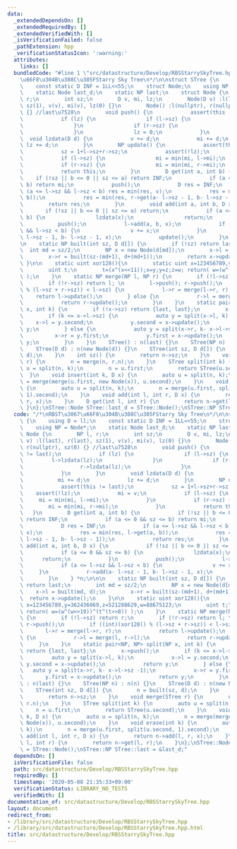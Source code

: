 ```yaml
---
data:
  _extendedDependsOn: []
  _extendedRequiredBy: []
  _extendedVerifiedWith: []
  _isVerificationFailed: false
  _pathExtension: hpp
  _verificationStatusIcon: ':warning:'
  attributes:
    links: []
  bundledCode: "#line 1 \"src/datastructure/Develop/RBSStarrySkyTree.hpp\"\n/*\nRBST\u3067\
    \u66F8\u304B\u308C\u305FStarry Sky Tree\n*/\n\nstruct STree {\n    using D = ll;\n\
    \    const static D INF = 1LL<<55;\n    struct Node;\n    using NP = Node*;\n\
    \    static Node last_d;\n    static NP last;\n    struct Node {\n        NP l,\
    \ r;\n        int sz;\n        D v, mi, lz;\n        Node(D v) :l(last), r(last),\
    \ sz(1), v(v), mi(v), lz(0) {}\n        Node() :l(nullptr), r(nullptr), sz(0)\
    \ {} //last\u7528\n        void push() {\n            assert(this != last);\n\
    \            if (lz) {\n                if (l->sz) {\n                    l->lzdata(lz);\n\
    \                }\n                if (r->sz) {\n                    r->lzdata(lz);\n\
    \                }\n                lz = 0;\n            }\n        }\n      \
    \  void lzdata(D d) {\n            v += d;\n            mi += d;\n           \
    \ lz += d;\n        }\n        NP update() {\n            assert(this != last);\n\
    \            sz = 1+l->sz+r->sz;\n            assert(!lz);\n            mi = v;\n\
    \            if (l->sz) {\n                mi = min(mi, l->mi);\n            }\n\
    \            if (r->sz) {\n                mi = min(mi, r->mi);\n            }\n\
    \            return this;\n        }\n        D get(int a, int b) {\n        \
    \    if (!sz || b <= 0 || sz <= a) return INF;\n            if (a <= 0 && sz <=\
    \ b) return mi;\n            push();\n            D res = INF;\n            if\
    \ (a <= l->sz && l->sz < b) res = min(res, v);\n            res = min(res, l->get(a,\
    \ b));\n            res = min(res, r->get(a- l->sz - 1, b- l->sz - 1));\n    \
    \        return res;\n        }\n        void add(int a, int b, D x) {\n     \
    \       if (!sz || b <= 0 || sz <= a) return;\n            if (a <= 0 && sz <=\
    \ b) {\n                lzdata(x);\n                return;\n            }\n \
    \           push();\n            l->add(a, b, x);\n            if (a <= l->sz\
    \ && l->sz < b) {\n                v += x;\n            }\n            r->add(a-\
    \ l->sz - 1, b- l->sz - 1, x);\n            update();\n        }\n    } *n;\n\n\
    \n    static NP built(int sz, D d[]) {\n        if (!sz) return last;\n      \
    \  int md = sz/2;\n        NP x = new Node(d[md]);\n        x->l = built(md, d);\n\
    \        x->r = built(sz-(md+1), d+(md+1));\n        return x->update();\n   \
    \ }\n\n    static uint xor128(){\n        static uint x=123456789,y=362436069,z=521288629,w=88675123;\n\
    \        uint t;\n        t=(x^(x<<11));x=y;y=z;z=w; return( w=(w^(w>>19))^(t^(t>>8))\
    \ );\n    }\n    static NP merge(NP l, NP r) {\n        if (!l->sz) return r;\n\
    \        if (!r->sz) return l; \n        l->push(); r->push();\n        if ((int)(xor128()\
    \ % (l->sz + r->sz)) < l->sz) {\n            l->r = merge(l->r, r);\n        \
    \    return l->update();\n        } else {\n            r->l = merge(l, r->l);\n\
    \            return r->update();\n        }\n    }\n    static pair<NP, NP> split(NP\
    \ x, int k) {\n        if (!x->sz) return {last, last};\n        x->push();\n\
    \        if (k <= x->l->sz) {\n            auto y = split(x->l, k);\n        \
    \    x->l = y.second;\n            y.second = x->update();\n            return\
    \ y;\n        } else {\n            auto y = split(x->r, k- x->l->sz -1);\n  \
    \          x->r = y.first;\n            y.first = x->update();\n            return\
    \ y;\n        }\n    }\n    STree() : n(last) {}\n    STree(NP n) : n(n) {}\n\
    \    STree(D d) : n(new Node(d)) {}\n    STree(int sz, D d[]) {\n        n = built(sz,\
    \ d);\n    }\n    int sz() {\n        return n->sz;\n    }\n    void merge(STree\
    \ r) {\n        n = merge(n, r.n);\n    }\n    STree split(int k) {\n        auto\
    \ u = split(n, k);\n        n = u.first;\n        return STree(u.second);\n  \
    \  }\n    void insert(int k, D x) {\n        auto u = split(n, k);\n        n\
    \ = merge(merge(u.first, new Node(x)), u.second);\n    }\n    void erase(int k)\
    \ {\n        auto u = split(n, k);\n        n = merge(u.first, split(u.second,\
    \ 1).second);\n    }\n    void add(int l, int r, D x) {\n        return n->add(l,\
    \ r, x);\n    }\n    D get(int l, int r) {\n        return n->get(l, r);\n   \
    \ }\n};\nSTree::Node STree::last_d = STree::Node();\nSTree::NP STree::last = &last_d;\n"
  code: "/*\nRBST\u3067\u66F8\u304B\u308C\u305FStarry Sky Tree\n*/\n\nstruct STree\
    \ {\n    using D = ll;\n    const static D INF = 1LL<<55;\n    struct Node;\n\
    \    using NP = Node*;\n    static Node last_d;\n    static NP last;\n    struct\
    \ Node {\n        NP l, r;\n        int sz;\n        D v, mi, lz;\n        Node(D\
    \ v) :l(last), r(last), sz(1), v(v), mi(v), lz(0) {}\n        Node() :l(nullptr),\
    \ r(nullptr), sz(0) {} //last\u7528\n        void push() {\n            assert(this\
    \ != last);\n            if (lz) {\n                if (l->sz) {\n           \
    \         l->lzdata(lz);\n                }\n                if (r->sz) {\n  \
    \                  r->lzdata(lz);\n                }\n                lz = 0;\n\
    \            }\n        }\n        void lzdata(D d) {\n            v += d;\n \
    \           mi += d;\n            lz += d;\n        }\n        NP update() {\n\
    \            assert(this != last);\n            sz = 1+l->sz+r->sz;\n        \
    \    assert(!lz);\n            mi = v;\n            if (l->sz) {\n           \
    \     mi = min(mi, l->mi);\n            }\n            if (r->sz) {\n        \
    \        mi = min(mi, r->mi);\n            }\n            return this;\n     \
    \   }\n        D get(int a, int b) {\n            if (!sz || b <= 0 || sz <= a)\
    \ return INF;\n            if (a <= 0 && sz <= b) return mi;\n            push();\n\
    \            D res = INF;\n            if (a <= l->sz && l->sz < b) res = min(res,\
    \ v);\n            res = min(res, l->get(a, b));\n            res = min(res, r->get(a-\
    \ l->sz - 1, b- l->sz - 1));\n            return res;\n        }\n        void\
    \ add(int a, int b, D x) {\n            if (!sz || b <= 0 || sz <= a) return;\n\
    \            if (a <= 0 && sz <= b) {\n                lzdata(x);\n          \
    \      return;\n            }\n            push();\n            l->add(a, b, x);\n\
    \            if (a <= l->sz && l->sz < b) {\n                v += x;\n       \
    \     }\n            r->add(a- l->sz - 1, b- l->sz - 1, x);\n            update();\n\
    \        }\n    } *n;\n\n\n    static NP built(int sz, D d[]) {\n        if (!sz)\
    \ return last;\n        int md = sz/2;\n        NP x = new Node(d[md]);\n    \
    \    x->l = built(md, d);\n        x->r = built(sz-(md+1), d+(md+1));\n      \
    \  return x->update();\n    }\n\n    static uint xor128(){\n        static uint\
    \ x=123456789,y=362436069,z=521288629,w=88675123;\n        uint t;\n        t=(x^(x<<11));x=y;y=z;z=w;\
    \ return( w=(w^(w>>19))^(t^(t>>8)) );\n    }\n    static NP merge(NP l, NP r)\
    \ {\n        if (!l->sz) return r;\n        if (!r->sz) return l; \n        l->push();\
    \ r->push();\n        if ((int)(xor128() % (l->sz + r->sz)) < l->sz) {\n     \
    \       l->r = merge(l->r, r);\n            return l->update();\n        } else\
    \ {\n            r->l = merge(l, r->l);\n            return r->update();\n   \
    \     }\n    }\n    static pair<NP, NP> split(NP x, int k) {\n        if (!x->sz)\
    \ return {last, last};\n        x->push();\n        if (k <= x->l->sz) {\n   \
    \         auto y = split(x->l, k);\n            x->l = y.second;\n           \
    \ y.second = x->update();\n            return y;\n        } else {\n         \
    \   auto y = split(x->r, k- x->l->sz -1);\n            x->r = y.first;\n     \
    \       y.first = x->update();\n            return y;\n        }\n    }\n    STree()\
    \ : n(last) {}\n    STree(NP n) : n(n) {}\n    STree(D d) : n(new Node(d)) {}\n\
    \    STree(int sz, D d[]) {\n        n = built(sz, d);\n    }\n    int sz() {\n\
    \        return n->sz;\n    }\n    void merge(STree r) {\n        n = merge(n,\
    \ r.n);\n    }\n    STree split(int k) {\n        auto u = split(n, k);\n    \
    \    n = u.first;\n        return STree(u.second);\n    }\n    void insert(int\
    \ k, D x) {\n        auto u = split(n, k);\n        n = merge(merge(u.first, new\
    \ Node(x)), u.second);\n    }\n    void erase(int k) {\n        auto u = split(n,\
    \ k);\n        n = merge(u.first, split(u.second, 1).second);\n    }\n    void\
    \ add(int l, int r, D x) {\n        return n->add(l, r, x);\n    }\n    D get(int\
    \ l, int r) {\n        return n->get(l, r);\n    }\n};\nSTree::Node STree::last_d\
    \ = STree::Node();\nSTree::NP STree::last = &last_d;"
  dependsOn: []
  isVerificationFile: false
  path: src/datastructure/Develop/RBSStarrySkyTree.hpp
  requiredBy: []
  timestamp: '2020-05-08 21:35:33+09:00'
  verificationStatus: LIBRARY_NO_TESTS
  verifiedWith: []
documentation_of: src/datastructure/Develop/RBSStarrySkyTree.hpp
layout: document
redirect_from:
- /library/src/datastructure/Develop/RBSStarrySkyTree.hpp
- /library/src/datastructure/Develop/RBSStarrySkyTree.hpp.html
title: src/datastructure/Develop/RBSStarrySkyTree.hpp
---
```


